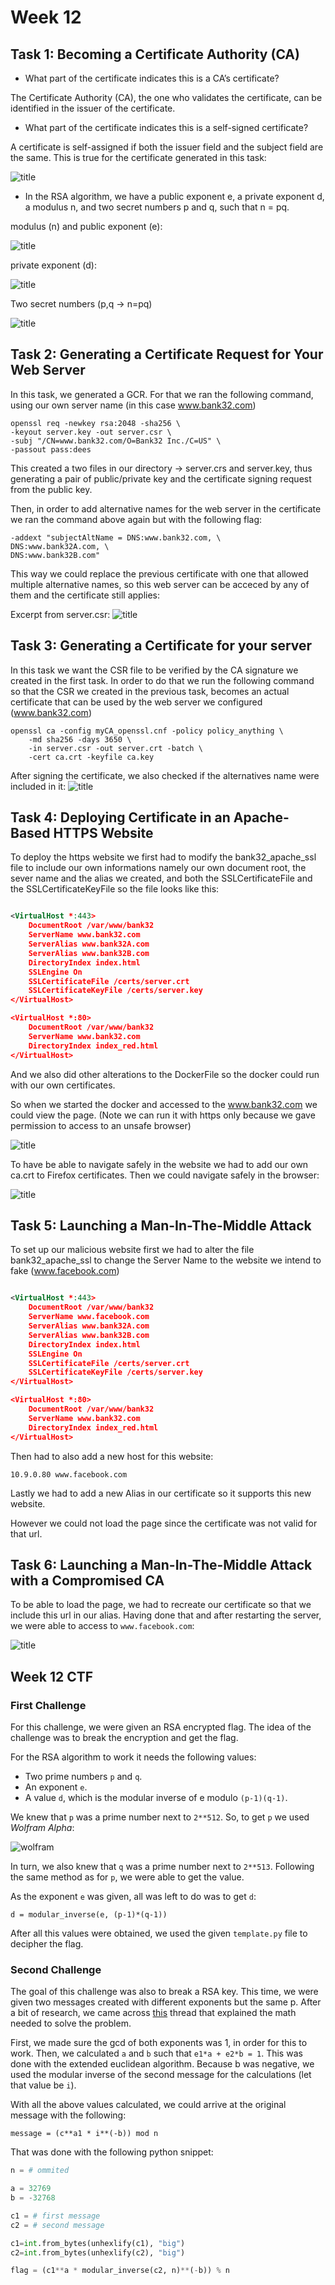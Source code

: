 # Week 12

## Task 1: Becoming a Certificate Authority (CA)

- What part of the certificate indicates this is a CA’s certificate?

The Certificate Authority (CA), the one who validates the certificate, can be identified in the issuer of the certificate. 

- What part of the certificate indicates this is a self-signed certificate?

A certificate is self-assigned if both the issuer field and the subject field are the same. This is true for the certificate generated in this task:

![title](screenshots/log11_1.png)

- In the RSA algorithm, we have a public exponent e, a private exponent d, a modulus n, and two secret
numbers p and q, such that n = pq.

modulus (n) and public exponent (e):

![title](screenshots/log11_2.png)

private exponent (d):

![title](screenshots/log11_3.png)

Two secret numbers (p,q -> n=pq)

![title](screenshots/log11_4.png)

## Task 2: Generating a Certificate Request for Your Web Server

In this task, we generated a GCR. For that we ran the following command, using our own server name (in this case www.bank32.com)

```shel
openssl req -newkey rsa:2048 -sha256 \
-keyout server.key -out server.csr \
-subj "/CN=www.bank32.com/O=Bank32 Inc./C=US" \
-passout pass:dees
```

This created a two files in our directory -> server.crs and server.key, thus generating a pair of public/private key and the certificate signing request from the public key.

Then, in order to add alternative names for the web server in the certificate we ran the command above again but with the following flag:

```shel
-addext "subjectAltName = DNS:www.bank32.com, \
DNS:www.bank32A.com, \
DNS:www.bank32B.com"
```

This way we could replace the previous certificate with one that allowed multiple alternative names, so this web server can be acceced by any of them and the certificate still applies:

Excerpt from server.csr:
![title](screenshots/log11_5.jpeg)

## Task 3: Generating a Certificate for your server

In this task we want the CSR file to be verified by the CA signature we created in the first task. In order to do that we run the following command so that the CSR we created in the previous task, becomes an actual certificate that can be used by the web server we configured (www.bank32.com)

```shel
openssl ca -config myCA_openssl.cnf -policy policy_anything \
    -md sha256 -days 3650 \
    -in server.csr -out server.crt -batch \
    -cert ca.crt -keyfile ca.key

```
After signing the certificate, we also checked if the alternatives name were included in it:
![title](screenshots/log11_6.jpeg)

## Task 4: Deploying Certificate in an Apache-Based HTTPS Website

To deploy the https website we first had to modify the bank32_apache_ssl file to include our own informations namely our own document root, the sever name and the alias we created, and both the SSLCertificateFile and the SSLCertificateKeyFile so the file looks like this:

```xml

<VirtualHost *:443> 
    DocumentRoot /var/www/bank32
    ServerName www.bank32.com
    ServerAlias www.bank32A.com
    ServerAlias www.bank32B.com
    DirectoryIndex index.html
    SSLEngine On 
    SSLCertificateFile /certs/server.crt
    SSLCertificateKeyFile /certs/server.key
</VirtualHost>

<VirtualHost *:80> 
    DocumentRoot /var/www/bank32
    ServerName www.bank32.com
    DirectoryIndex index_red.html
</VirtualHost>

```

And we also did other alterations to the DockerFile so the docker could run with our own certificates.

So when we started the docker and accessed to the www.bank32.com we could view the page. (Note we can run it with https only because we gave permission to access to an unsafe browser)

![title](screenshots/log11_7.jpeg)

To have be able to navigate safely in the website we had to add our own ca.crt to Firefox certificates. Then we could navigate safely in the browser:

![title](screenshots/log11_8.jpeg)


## Task 5: Launching a Man-In-The-Middle Attack

To set up our malicious website first we had to alter the file bank32_apache_ssl to change the Server Name to the website we intend to fake (www.facebook.com)

```xml

<VirtualHost *:443> 
    DocumentRoot /var/www/bank32
    ServerName www.facebook.com
    ServerAlias www.bank32A.com
    ServerAlias www.bank32B.com
    DirectoryIndex index.html
    SSLEngine On 
    SSLCertificateFile /certs/server.crt
    SSLCertificateKeyFile /certs/server.key
</VirtualHost>

<VirtualHost *:80> 
    DocumentRoot /var/www/bank32
    ServerName www.bank32.com
    DirectoryIndex index_red.html
</VirtualHost>

```
Then had to also add a new host for this website:

` 10.9.0.80 www.facebook.com `

Lastly we had to add a new Alias in our certificate so it supports this new website.

However we could not load the page since the certificate was not valid for that url.

## Task 6: Launching a Man-In-The-Middle Attack with a Compromised CA

To be able to load the page, we had to recreate our certificate so that we include this url in our alias. Having done that and after restarting the server, we were able to access to ` www.facebook.com `:

![title](screenshots/log11_9.jpeg)

## Week 12 CTF

### First Challenge

For this challenge, we were given an RSA encrypted flag. 
The idea of the challenge was to break the encryption and get the flag.

For the RSA algorithm to work it needs the following values:
 - Two prime numbers `p` and `q`.
 - An exponent `e`.
 - A value `d`, which is the modular inverse of e modulo `(p-1)(q-1)`.

We knew that `p` was a prime number next to `2**512`. 
So, to get `p` we used *Wolfram Alpha*:

![wolfram](screenshots/wolfram.png)

In turn, we also knew that `q` was a prime number next to `2**513`.
Following the same method as for `p`, we were able to get the value.

As the exponent `e` was given, all was left to do was to get `d`:
```
d = modular_inverse(e, (p-1)*(q-1))
```

After all this values were obtained, we used the given `template.py` file to decipher the flag.

### Second Challenge

The goal of this challenge was also to break a RSA key.
This time, we were given two messages created with different exponents but the same p.
After a bit of research, we came across [this](https://crypto.stackexchange.com/questions/1614/rsa-cracking-the-same-message-is-sent-to-two-different-people-problem) thread that explained the math needed to solve the problem.

First, we made sure the gcd of both exponents was 1, in order for this to work.
Then, we calculated `a` and `b` such that `e1*a + e2*b = 1`. This was done with the extended euclidean algorithm. 
Because b was negative, we used the modular inverse of the second message for the calculations (let that value be `i`).

With all the above values calculated, we could arrive at the original message with the following: 

```
message = (c**a1 * i**(-b)) mod n
```

That was done with the following python snippet:

```py
n = # ommited

a = 32769
b = -32768

c1 = # first message 
c2 = # second message 

c1=int.from_bytes(unhexlify(c1), "big")
c2=int.from_bytes(unhexlify(c2), "big")

flag = (c1**a * modular_inverse(c2, n)**(-b)) % n
```

